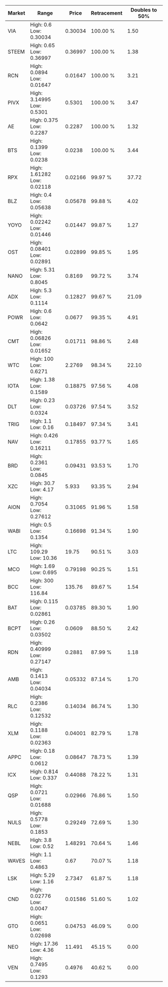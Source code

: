 | Market | Range | Price| Retracement | Doubles to 50% |
| --- | --- | --- | --- | --- |
| VIA | High: 0.6<br />Low: 0.30034 | 0.30034 | 100.00 % | 1.50 |
| STEEM | High: 0.65<br />Low: 0.36997 | 0.36997 | 100.00 % | 1.38 |
| RCN | High: 0.0894<br />Low: 0.01647 | 0.01647 | 100.00 % | 3.21 |
| PIVX | High: 3.14995<br />Low: 0.5301 | 0.5301 | 100.00 % | 3.47 |
| AE | High: 0.375<br />Low: 0.2287 | 0.2287 | 100.00 % | 1.32 |
| BTS | High: 0.1399<br />Low: 0.0238 | 0.0238 | 100.00 % | 3.44 |
| RPX | High: 1.61282<br />Low: 0.02118 | 0.02166 | 99.97 % | 37.72 |
| BLZ | High: 0.4<br />Low: 0.05638 | 0.05678 | 99.88 % | 4.02 |
| YOYO | High: 0.02242<br />Low: 0.01446 | 0.01447 | 99.87 % | 1.27 |
| OST | High: 0.08401<br />Low: 0.02891 | 0.02899 | 99.85 % | 1.95 |
| NANO | High: 5.31<br />Low: 0.8045 | 0.8169 | 99.72 % | 3.74 |
| ADX | High: 5.3<br />Low: 0.1114 | 0.12827 | 99.67 % | 21.09 |
| POWR | High: 0.6<br />Low: 0.0642 | 0.0677 | 99.35 % | 4.91 |
| CMT | High: 0.06826<br />Low: 0.01652 | 0.01711 | 98.86 % | 2.48 |
| WTC | High: 100<br />Low: 0.6271 | 2.2769 | 98.34 % | 22.10 |
| IOTA | High: 1.38<br />Low: 0.1589 | 0.18875 | 97.56 % | 4.08 |
| DLT | High: 0.23<br />Low: 0.0324 | 0.03726 | 97.54 % | 3.52 |
| TRIG | High: 1.1<br />Low: 0.16 | 0.18497 | 97.34 % | 3.41 |
| NAV | High: 0.426<br />Low: 0.16211 | 0.17855 | 93.77 % | 1.65 |
| BRD | High: 0.2361<br />Low: 0.0845 | 0.09431 | 93.53 % | 1.70 |
| XZC | High: 30.7<br />Low: 4.17 | 5.933 | 93.35 % | 2.94 |
| AION | High: 0.7054<br />Low: 0.27612 | 0.31065 | 91.96 % | 1.58 |
| WABI | High: 0.5<br />Low: 0.1354 | 0.16698 | 91.34 % | 1.90 |
| LTC | High: 109.29<br />Low: 10.36 | 19.75 | 90.51 % | 3.03 |
| MCO | High: 1.69<br />Low: 0.695 | 0.79198 | 90.25 % | 1.51 |
| BCC | High: 300<br />Low: 116.84 | 135.76 | 89.67 % | 1.54 |
| BAT | High: 0.115<br />Low: 0.02861 | 0.03785 | 89.30 % | 1.90 |
| BCPT | High: 0.26<br />Low: 0.03502 | 0.0609 | 88.50 % | 2.42 |
| RDN | High: 0.40999<br />Low: 0.27147 | 0.2881 | 87.99 % | 1.18 |
| AMB | High: 0.1413<br />Low: 0.04034 | 0.05332 | 87.14 % | 1.70 |
| RLC | High: 0.2386<br />Low: 0.12532 | 0.14034 | 86.74 % | 1.30 |
| XLM | High: 0.1188<br />Low: 0.02363 | 0.04001 | 82.79 % | 1.78 |
| APPC | High: 0.18<br />Low: 0.0612 | 0.08647 | 78.73 % | 1.39 |
| ICX | High: 0.814<br />Low: 0.337 | 0.44088 | 78.22 % | 1.31 |
| QSP | High: 0.0721<br />Low: 0.01688 | 0.02966 | 76.86 % | 1.50 |
| NULS | High: 0.5778<br />Low: 0.1853 | 0.29249 | 72.69 % | 1.30 |
| NEBL | High: 3.8<br />Low: 0.52 | 1.48291 | 70.64 % | 1.46 |
| WAVES | High: 1.1<br />Low: 0.4863 | 0.67 | 70.07 % | 1.18 |
| LSK | High: 5.29<br />Low: 1.16 | 2.7347 | 61.87 % | 1.18 |
| CND | High: 0.02776<br />Low: 0.0047 | 0.01586 | 51.60 % | 1.02 |
| GTO | High: 0.0651<br />Low: 0.02698 | 0.04753 | 46.09 % | 0.00 |
| NEO | High: 17.36<br />Low: 4.36 | 11.491 | 45.15 % | 0.00 |
| VEN | High: 0.7495<br />Low: 0.1293 | 0.4976 | 40.62 % | 0.00 |

